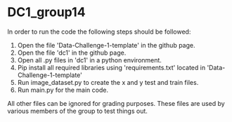 # DC1_group14

In order to run the code the following steps should be followed:
1. Open the file 'Data-Challenge-1-template' in the github page.
2. Open the file 'dc1' in the github page.
3. Open all .py files in 'dc1' in a python environment.
4. Pip install all required libraries using 'requirements.txt' located in 'Data-Challenge-1-template' 
5. Run image_dataset.py to create the x and y test and train files.
6. Run main.py for the main code.


All other files can be ignored for grading purposes. These files are used by various members of the group to test things out.

